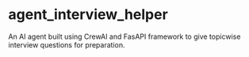 # agent_interview_helper
An AI agent built using CrewAI and FasAPI framework to give topicwise interview questions for preparation.
